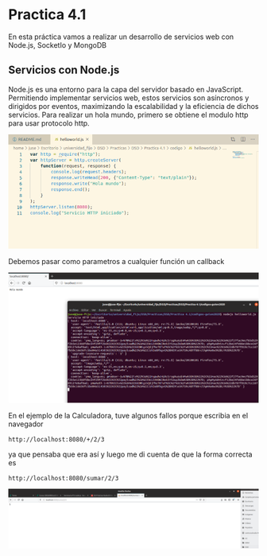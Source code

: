 # Practica 4.1
En esta práctica vamos a realizar un desarrollo de servicios web con Node.js, SocketIo y MongoDB
## Servicios con Node.js
Node.js es una entorno para la capa del servidor basado en JavaScript. Permitiendo implementar servicios web, estos servicios son asíncronos y dirigidos por eventos, maximizando la escalabilidad y la eficiencia de dichos servicios.
Para realizar un hola mundo, primero se obtiene el modulo http para usar protocolo http. 

![img1](img/codigo1.png)


Debemos pasar como parametros a cualquier función un callback

![img1](img/hello_world.png)


En el ejemplo de la Calculadora, tuve algunos fallos porque escribia en el navegador 

    http://localhost:8080/+/2/3
    
ya que pensaba que era así y luego me di cuenta de que la forma correcta es 

    http://localhost:8080/sumar/2/3

![](img/sumar.png)